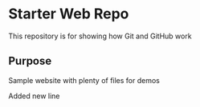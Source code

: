 # Starter Web Repo

This repository is for showing how Git and GitHub work

## Purpose

Sample website with plenty of files for demos

Added new line